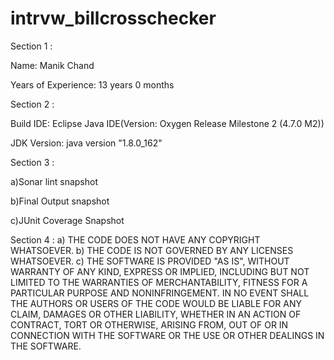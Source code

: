 # intrvw_billcrosschecker
Section 1 :

  Name: Manik Chand
  
  Years of Experience: 13 years 0 months
  
Section 2 :

  Build IDE: Eclipse Java IDE(Version: Oxygen Release Milestone 2 (4.7.0 M2))
  
  JDK Version: java version "1.8.0_162"
  
Section 3 :
  
  a)Sonar lint snapshot
  
  b)Final Output snapshot
  
  c)JUnit Coverage Snapshot
  
Section 4 :
  a) THE CODE DOES NOT HAVE ANY COPYRIGHT WHATSOEVER.
  b) THE CODE IS NOT GOVERNED BY ANY LICENSES WHATSOEVER. 
  c) THE SOFTWARE IS PROVIDED "AS IS", WITHOUT WARRANTY OF ANY KIND, EXPRESS OR IMPLIED, INCLUDING BUT NOT LIMITED TO THE WARRANTIES OF MERCHANTABILITY, FITNESS FOR A PARTICULAR PURPOSE AND NONINFRINGEMENT. IN NO EVENT SHALL THE AUTHORS OR USERS OF THE CODE WOULD BE LIABLE FOR ANY CLAIM, DAMAGES OR OTHER LIABILITY, WHETHER IN AN ACTION OF CONTRACT, TORT OR OTHERWISE, ARISING FROM, OUT OF OR IN CONNECTION WITH THE SOFTWARE OR THE USE OR OTHER DEALINGS IN THE SOFTWARE.
